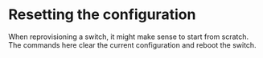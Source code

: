 # Resetting the configuration

When reprovisioning a switch, it might make sense to start from scratch. The
commands here clear the current configuration and reboot the switch.

